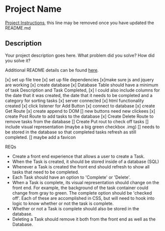 # Project Name

[Project Instructions](./INSTRUCTIONS.md), this line may be removed once you have updated the README.md

## Description

Your project description goes here. What problem did you solve? How did you solve it?

Additional README details can be found [here](https://github.com/PrimeAcademy/readme-template/blob/master/README.md).

[x] set up file tree
[x] set up file dependencies
    [x]make sure js and jquery are working
[x] create database
    [x] Database Table should have a minimum of task Description and Task Completed, 
    [x] I could also include columns for the date that it was created, the date that it needs to be completed and a category for sorting tasks
[x] server connected
[x] html functionality created
[x] click listener for Add Button
[x] connect to database
[x] create Get Route
    [x] create append to DOM
    [] new buttons need new clickees
[x] create Post Route to add tasks to the database
[x] Create Delete Route to remove tasks from the database
[] Create Put rout to check off tasks
    [] include visual representation (maybe a big green checkbox .img)
    [] needs to be stored in the database so that completed tasks refresh as still completed.
[] maybe add a favicon




REQs
* Create a front end experience that allows a user to create a Task.
* When the Task is created, it should be stored inside of a database (SQL)
* Whenever a Task is created the front end should refresh to show all tasks that need to be completed.
* Each Task should have an option to 'Complete' or 'Delete'.
* When a Task is complete, its visual representation should change on the front end. For example, the background of the task container could change from gray to green. The complete option should be  'checked off'. Each of these are accomplished in CSS, but will need to hook into logic to know whether or not the task is complete.
* Whether or not a Task is complete should also be stored in the database.
* Deleting a Task should remove it both from the front end as well as the Database.
